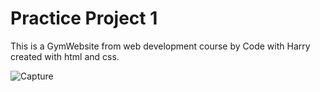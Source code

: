 # Practice Project 1
This is a GymWebsite from web development course by Code with Harry created with html and css.


![Capture](https://user-images.githubusercontent.com/85346255/167255751-5960b10f-7bbb-4c7e-82f3-aeb7c55d081e.JPG)
